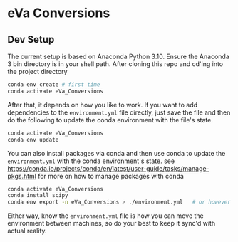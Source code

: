 # eVa Conversions

## Dev Setup
The current setup is based on Anaconda Python 3.10. Ensure the Anaconda 3 bin directory is in your shell path. After cloning this repo and cd'ing into the project directory

```bash
conda env create # first time
conda activate eVa_Conversions
```

After that, it depends on how you like to work. If you want to add dependencies to the `environment.yml` file directly, just save the file and then do the following to update the conda environment with the file's state.

```bash
conda activate eVa_Conversions
conda env update
```

You can also install packages via conda and then use conda to update the `environment.yml` with the conda environment's state. see https://conda.io/projects/conda/en/latest/user-guide/tasks/manage-pkgs.html for more on how to manage packages with conda

```bash
conda activate eVa_Conversions
conda install scipy
conda env export -n eVa_Conversions > ./environment.yml   # or however the slashes lean on your OS
```

Either way, know the `environment.yml` file is how you can move the environment between machines, so do your best to keep it sync'd with actual reality.
